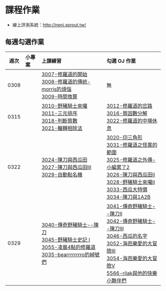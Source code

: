 # 課程作業

* 線上評測系統：http://neoj.sprout.tw/

## 每週勾選作業



| 週次   | 小專案   | 上課練習                                        | 勾選 OJ 作業                                 |
| :----: | :------- | :---------                                      | :---------                                   |
|  0308  |          | 	[3007-修羅道的開始](https://neoj.sprout.tw/problem/3007/)<br />[3008-修羅道的傳統-morris的煩惱](https://neoj.sprout.tw/problem/3008/)<br />[3009-時間換算](https://neoj.sprout.tw/problem/3009/)	 | 	無	  |
|  0315  |          | [3010-野豬騎士來囉](https://neoj.sprout.tw/problem/3010/)<br />[3011-三元排序](https://neoj.sprout.tw/problem/3011/)<br />[3018-判斷質數](https://neoj.sprout.tw/problem/3018/)<br />[3021-輾轉相除法](https://neoj.sprout.tw/problem/3021/)	| [3012-修羅道的岔路](https://neoj.sprout.tw/problem/3012/)<br />[3016-質因數分解](https://neoj.sprout.tw/problem/3016/)<br />[3022-修羅道的中場休息](https://neoj.sprout.tw/problem/3022/)	|
|  0322  |          | [3024-陳刀與西瓜田](https://neoj.sprout.tw/problem/3024/)<br />[3027-陳刀與西瓜田III](https://neoj.sprout.tw/problem/3027/)<br />[3029-自動點名機](https://neoj.sprout.tw/problem/3029/)	| [3020-印三角形](https://neoj.sprout.tw/problem/3020/)<br />[3031-修羅道之怪異的範圍](https://neoj.sprout.tw/problem/3031/)<br />[3025-修羅道之外傳-小編累了2](https://neoj.sprout.tw/problem/3025/)<br />[3026-陳刀與西瓜田II](https://neoj.sprout.tw/problem/3026/)<br />[3028-野豬騎士來囉II](https://neoj.sprout.tw/problem/3028/)<br />[3033-西瓜大特價](https://neoj.sprout.tw/problem/3033/)<br />[3034-陳刀與1A2B](https://neoj.sprout.tw/problem/3034/)	|
|  0329  |          | [3040-傳奇野豬騎士--陳刀](https://neoj.sprout.tw/problem/3040/)<br />[3045-野豬騎士史記 I](https://neoj.sprout.tw/problem/3045/)<br />[3055-凌晨4點的修羅道](https://neoj.sprout.tw/problem/3055/)<br />[3035-bearrrrrrrro的綽號們](https://neoj.sprout.tw/problem/3035/) | [3041-傳奇野豬騎士--陳刀II](https://neoj.sprout.tw/problem/3041/)<br />[3042-傳奇野豬騎士--陳刀III](https://neoj.sprout.tw/problem/3042/)<br />[3046-西瓜的名字](https://neoj.sprout.tw/problem/3046/)<br />[3052-海芭樂愛的大冒險III](https://neoj.sprout.tw/problem/3052/)<br /> [3054-海芭樂愛的大冒險V](https://neoj.sprout.tw/problem/3054/)<br />[5566-rilak與他的快樂小夥伴們](https://neoj.sprout.tw/problem/5566/)|

